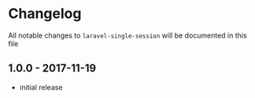# Changelog

All notable changes to `laravel-single-session` will be documented in this file

## 1.0.0 - 2017-11-19

- initial release
